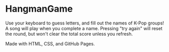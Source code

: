 # HangmanGame

Use your keyboard to guess letters, and fill out the names of K-Pop groups! A song will play when you complete a name.
Pressing "try again" will reset the round, but won't clear the total score unless you refresh. 

Made with HTML, CSS, and GitHub Pages.
